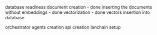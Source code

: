 

database readiness
document creation - done
inserting the documents without embeddings - done
vectorization - done
vectors insertion into database

orchestrator
agents creation
api creation
lanchain setup